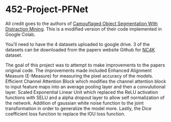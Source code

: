 # 452-Project-PFNet

All credit goes to the authors of [Camouflaged Object Segmentation With Distraction Mining](https://github.com/Mhaiyang/CVPR2021_PFNet).
This is a modified version of their code implemented in Google Colab. 

You'll need to have the 4 datasets uploaded to google drive. 
3 of the datasets can be downloaded from the papers website
Github for [NC4K](https://github.com/JingZhang617/COD-Rank-Localize-and-Segment) dataset.

The goal of this project was to attempt to make improvements to the papers original code. The improvements made included Enhanced Alignment Measure (E-Measure) for measuring the pixel accuracy of the models. Efficient Channel Attention Block which modifies the channel attention block to input feature maps into an average pooling layer and then a convulutional layer. Scaled Exponential Linear Unit which replaced the ReLU activation functions with SELU and a alpha dropout layer to allow self normalization of the network. Addition of gaussian white noise function to the joint transformation in order to generalize the model more. Lastly, the Dice coefficient loss function to replace the IOU loss function.
